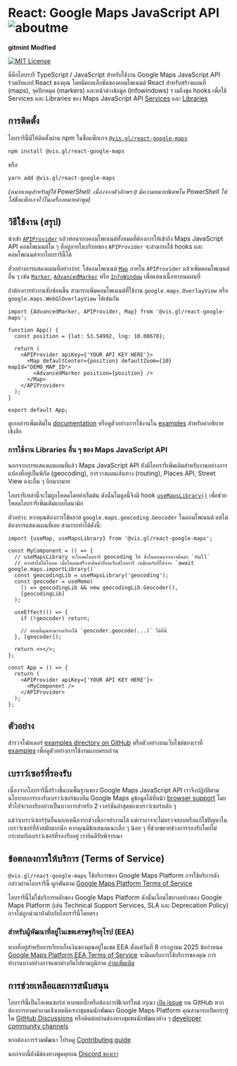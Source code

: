 
# React: Google Maps JavaScript API ![aboutme](https://cdn.hashnode.com/res/hashnode/image/upload/v1711738423595/LWPRVuUMH.png?w=1000&h=250&auto=compress,format&format=webp)
**gitmint Modfied**


[![MIT License](https://img.shields.io/badge/license-MIT-green.svg)](https://github.com/visgl/react-google-maps/tree/main/LICENSE)

นี่คือไลบรารี TypeScript / JavaScript สำหรับใช้งาน Google Maps JavaScript API ร่วมกับแอป React ของคุณ
โดยมีคอลเล็กชันของคอมโพเนนต์ React สำหรับสร้างแผนที่ (maps), จุดปักหมุด (markers) และหน้าต่างข้อมูล (infowindows)
รวมถึงชุด hooks เพื่อใช้ Services และ Libraries ของ Maps JavaScript API [Services][gmp-services] และ [Libraries][gmp-libraries]

## การติดตั้ง

ไลบรารีนี้มีให้ติดตั้งผ่าน npm ในชื่อแพ็กเกจ [`@vis.gl/react-google-maps`][npm-package]

```sh
npm install @vis.gl/react-google-maps
```

หรือ

```sh
yarn add @vis.gl/react-google-maps
```

_(หมายเหตุสำหรับผู้ใช้ PowerShell: เนื่องจากตัวอักษร `@` มีความหมายพิเศษใน PowerShell ให้ใส่ชื่อแพ็กเกจไว้ในเครื่องหมายคำพูด)_

## วิธีใช้งาน (สรุป)

นำเข้า [`APIProvider`][api-provider] แล้วห่อนรอบคอมโพเนนต์ทั้งหมดที่ต้องการให้เข้าถึง Maps JavaScript API
คอมโพเนนต์ใด ๆ ที่อยู่ภายในบริบทของ `APIProvider` จะสามารถใช้ hooks และคอมโพเนนต์จากไลบรารีนี้ได้

ตัวอย่างการแสดงแผนที่อย่างง่าย: ใส่คอมโพเนนต์ [`Map`][api-map] ภายใน `APIProvider` แล้วเพิ่มคอมโพเนนต์อื่น ๆ เช่น
[`Marker`][api-marker], [`AdvancedMarker`][api-adv-marker] หรือ [`InfoWindow`][api-infowindow] เพื่อแสดงเนื้อหาบนแผนที่

ถ้าต้องการทำงานซับซ้อนขึ้น สามารถเพิ่มคอมโพเนนต์ที่ใช้งาน `google.maps.OverlayView` หรือ `google.maps.WebGlOverlayView` ได้เช่นกัน

```tsx
import {AdvancedMarker, APIProvider, Map} from '@vis.gl/react-google-maps';

function App() {
  const position = {lat: 53.54992, lng: 10.00678};

  return (
    <APIProvider apiKey={'YOUR API KEY HERE'}>
      <Map defaultCenter={position} defaultZoom={10} mapId="DEMO_MAP_ID">
        <AdvancedMarker position={position} />
      </Map>
    </APIProvider>
  );
}

export default App;
```

ดูเอกสารเพิ่มเติมใน [documentation][docs] หรือดูตัวอย่างการใช้งานใน [examples][] สำหรับคำอธิบายเชิงลึก

### การใช้งาน Libraries อื่น ๆ ของ Maps JavaScript API

นอกจากการแสดงผลแผนที่แล้ว Maps JavaScript API ยังมีไลบรารีเพิ่มเติมสำหรับงานอย่างการแปลงที่อยู่เป็นพิกัด (geocoding),
การวางแผนเส้นทาง (routing), Places API, Street View และอื่น ๆ อีกมากมาย

ไลบรารีเหล่านี้จะไม่ถูกโหลดโดยค่าเริ่มต้น ดังนั้นโมดูลนี้จึงมี hook [`useMapsLibrary()`][api-use-lib]
เพื่อช่วยโหลดไลบรารีเพิ่มเติมแบบไดนามิก

ตัวอย่าง: หากคุณต้องการใช้คลาส `google.maps.geocoding.Geocoder` ในคอมโพเนนต์ แต่ไม่ต้องการแสดงแผนที่เลย
สามารถทำได้ดังนี้:

```tsx
import {useMap, useMapsLibrary} from '@vis.gl/react-google-maps';

const MyComponent = () => {
  // useMapsLibrary จะโหลดไลบรารี geocoding ให้ ซึ่งในตอนแรกอาจคืนค่า `null`
  // หากยังไม่ได้โหลด เมื่อโหลดเสร็จจะคืนค่าอ็อบเจ็กต์ไลบรารี เหมือนกับที่ได้จาก `await google.maps.importLibrary()`
  const geocodingLib = useMapsLibrary('geocoding');
  const geocoder = useMemo(
    () => geocodingLib && new geocodingLib.Geocoder(),
    [geocodingLib]
  );

  useEffect(() => {
    if (!geocoder) return;

    // ตอนนี้คุณสามารถเรียกใช้ `geocoder.geocode(...)` ได้ที่นี่
  }, [geocoder]);

  return <></>;
};

const App = () => {
  return (
    <APIProvider apiKey={'YOUR API KEY HERE'}>
      <MyComponent />
    </APIProvider>
  );
};
```

## ตัวอย่าง

สำรวจโฟลเดอร์ [examples directory on GitHub](./examples) หรือตัวอย่างบนเว็บไซต์ของเราที่ [examples][examples] เพื่อดูตัวอย่างการใช้งานแบบครบถ้วน

## เบราว์เซอร์ที่รองรับ

เนื่องจากไลบรารีนี้สร้างขึ้นบนพื้นฐานของ Google Maps JavaScript API เราจึงปฏิบัติตามนโยบายการรองรับเบราว์เซอร์ของทีม Google Maps
ดูข้อมูลได้ที่หน้า [browser support][gmp-browsersupport]
โดยทั่วไปจะรองรับอย่างเป็นทางการสำหรับ 2 เวอร์ชันล่าสุดของเบราว์เซอร์หลัก ๆ

แม้ว่าเบราว์เซอร์รุ่นอื่นนอกเหนือจากช่วงนี้อาจทำงานได้ แต่เราอาจจะไม่ตรวจสอบหรือแก้ไขปัญหาในเบราว์เซอร์ที่ล้าสมัยมากนัก
หากคุณมีข้อเสนอแนะเล็ก ๆ น้อย ๆ ที่ช่วยขยายช่วงการรองรับโดยไม่กระทบกับเบราว์เซอร์ที่รองรับอยู่ เรายินดีรับพิจารณา

## ข้อตกลงการให้บริการ (Terms of Service)

`@vis.gl/react-google-maps` ใช้บริการของ Google Maps Platform การใช้บริการดังกล่าวผ่านไลบรารีนี้
ผูกพันตาม [Google Maps Platform Terms of Service][gmp-tos]

ไลบรารีนี้ไม่ใช่บริการหลักของ Google Maps Platform ดังนั้นเงื่อนไขบางอย่างของ Google Maps Platform (เช่น Technical Support Services, SLA และ Deprecation Policy)
อาจไม่ถูกนำมาบังคับกับไลบรารีนี้โดยตรง

### สำหรับผู้พัฒนาที่อยู่ในเขตเศรษฐกิจยุโรป (EEA)

หากที่อยู่สำหรับการเรียกเก็บเงินของคุณอยู่ในเขต EEA ตั้งแต่วันที่ 8 กรกฎาคม 2025 ข้อกำหนด [Google Maps Platform EEA Terms of Service][gmp-tos-eea]
จะมีผลกับการใช้บริการของคุณ การทำงานบางอย่างอาจแตกต่างกันไปตามภูมิภาค
[อ่านเพิ่มเติม][gmp-tos-eea-faq]

## การช่วยเหลือและการสนับสนุน

ไลบรารีนี้เป็นโอเพนซอร์ส หากพบบั๊กหรือต้องการฟีเจอร์ใหม่ กรุณา [เปิด issue][rgm-issues] บน GitHub
หากต้องการถามคำถามเชิงเทคนิคจากชุมชนนักพัฒนา Google Maps Platform คุณสามารถเปิดกระทู้ใน [GitHub Discussions][rgm-discuss]
หรือติดต่อผ่านช่องทางชุมชนนักพัฒนาต่าง ๆ [developer community channels][gmp-community]

หากต้องการร่วมพัฒนา โปรดดู [Contributing guide][rgm-contrib]

นอกจากนี้ยังมีช่องทางพูดคุยบน [Discord ของเรา][gmp-discord]

[api-provider]: https://visgl.github.io/react-google-maps/docs/api-reference/components/api-provider
[api-map]: https://visgl.github.io/react-google-maps/docs/api-reference/components/map
[api-marker]: https://visgl.github.io/react-google-maps/docs/api-reference/components/marker
[api-adv-marker]: https://visgl.github.io/react-google-maps/docs/api-reference/components/advanced-marker
[api-infowindow]: https://visgl.github.io/react-google-maps/docs/api-reference/components/info-window
[api-use-lib]: https://visgl.github.io/react-google-maps/docs/api-reference/hooks/use-maps-library
[docs]: https://visgl.github.io/react-google-maps/docs/
[examples]: https://visgl.github.io/react-google-maps/examples
[gmp-services]: https://developers.google.com/maps/documentation/javascript#services
[gmp-libraries]: https://developers.google.com/maps/documentation/javascript/libraries
[npm-package]: https://www.npmjs.com/package/@vis.gl/react-google-maps
[gmp-tos]: https://cloud.google.com/maps-platform/terms
[gmp-tos-eea]: https://cloud.google.com/terms/maps-platform/eea
[gmp-tos-eea-faq]: https://developers.google.com/maps/comms/eea/faq
[gmp-tssg]: https://cloud.google.com/maps-platform/terms/tssg
[gmp-sla]: https://cloud.google.com/maps-platform/terms/sla
[gmp-dp]: https://cloud.google.com/maps-platform/terms/other/deprecation-policy
[rgm-issues]: https://github.com/visgl/react-google-maps/issues
[rgm-discuss]: https://github.com/visgl/react-google-maps/discussions
[rgm-contrib]: https://visgl.github.io/react-google-maps/docs/contributing
[gmp-community]: https://developers.google.com/maps/developer-community
[gmp-discord]: https://discord.gg/f4hvx8Rp2q
[gmp-browsersupport]: https://developers.google.com/maps/documentation/javascript/browsersupport
